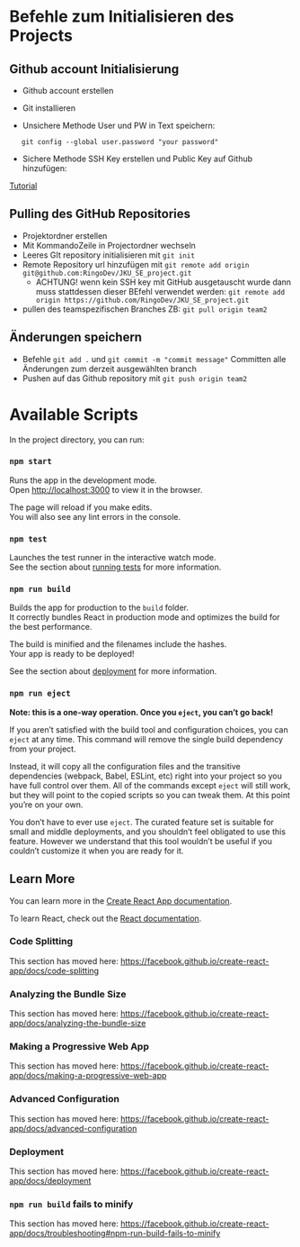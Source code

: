 # Befehle zum Initialisieren des Projects

## Github account Initialisierung

* Github account erstellen

* Git installieren

* Unsichere Methode User und PW in Text speichern: 

```git config --global user.name "your username"
   git config --global user.password "your password"
```
* Sichere Methode SSH Key erstellen und Public Key auf Github hinzufügen: 

[Tutorial](https://docs.github.com/en/free-pro-team@latest/github/authenticating-to-github/generating-a-new-ssh-key-and-adding-it-to-the-ssh-agent)

## Pulling des GitHub Repositories

* Projektordner erstellen
* Mit KommandoZeile in Projectordner wechseln
* Leeres GIt repository initialisieren mit `git init`
* Remote Repository url hinzufügen mit `git remote add origin git@github.com:RingoDev/JKU_SE_project.git`
  * ACHTUNG! wenn kein SSH key mit GitHub ausgetauscht wurde dann muss stattdessen dieser BEfehl verwendet werden: `git remote add origin https://github.com/RingoDev/JKU_SE_project.git`
* pullen des teamspezifischen Branches ZB: `git pull origin team2`

## Änderungen speichern

* Befehle `git add .` und `git commit -m "commit message"` Committen alle Änderungen zum derzeit ausgewählten branch
* Pushen auf das Github repository mit `git push origin team2`


# Available Scripts

In the project directory, you can run:

### `npm start`

Runs the app in the development mode.<br />
Open [http://localhost:3000](http://localhost:3000) to view it in the browser.

The page will reload if you make edits.<br />
You will also see any lint errors in the console.

### `npm test`

Launches the test runner in the interactive watch mode.<br />
See the section about [running tests](https://facebook.github.io/create-react-app/docs/running-tests) for more information.

### `npm run build`

Builds the app for production to the `build` folder.<br />
It correctly bundles React in production mode and optimizes the build for the best performance.

The build is minified and the filenames include the hashes.<br />
Your app is ready to be deployed!

See the section about [deployment](https://facebook.github.io/create-react-app/docs/deployment) for more information.

### `npm run eject`

**Note: this is a one-way operation. Once you `eject`, you can’t go back!**

If you aren’t satisfied with the build tool and configuration choices, you can `eject` at any time. This command will remove the single build dependency from your project.

Instead, it will copy all the configuration files and the transitive dependencies (webpack, Babel, ESLint, etc) right into your project so you have full control over them. All of the commands except `eject` will still work, but they will point to the copied scripts so you can tweak them. At this point you’re on your own.

You don’t have to ever use `eject`. The curated feature set is suitable for small and middle deployments, and you shouldn’t feel obligated to use this feature. However we understand that this tool wouldn’t be useful if you couldn’t customize it when you are ready for it.

## Learn More

You can learn more in the [Create React App documentation](https://facebook.github.io/create-react-app/docs/getting-started).

To learn React, check out the [React documentation](https://reactjs.org/).

### Code Splitting

This section has moved here: https://facebook.github.io/create-react-app/docs/code-splitting

### Analyzing the Bundle Size

This section has moved here: https://facebook.github.io/create-react-app/docs/analyzing-the-bundle-size

### Making a Progressive Web App

This section has moved here: https://facebook.github.io/create-react-app/docs/making-a-progressive-web-app

### Advanced Configuration

This section has moved here: https://facebook.github.io/create-react-app/docs/advanced-configuration

### Deployment

This section has moved here: https://facebook.github.io/create-react-app/docs/deployment

### `npm run build` fails to minify

This section has moved here: https://facebook.github.io/create-react-app/docs/troubleshooting#npm-run-build-fails-to-minify

